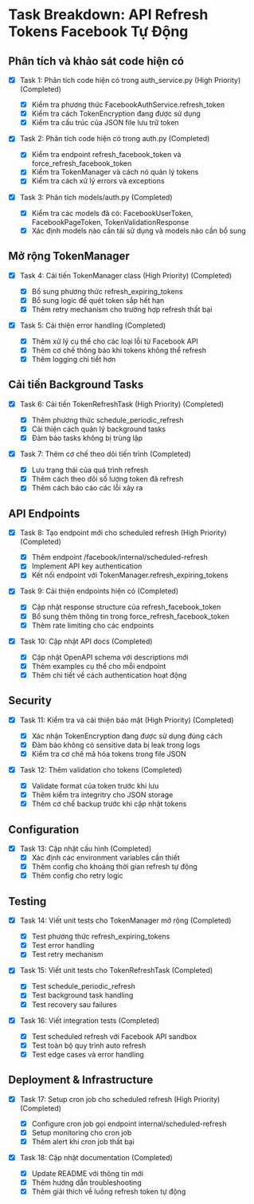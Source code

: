 # Task Breakdown: API Refresh Tokens Facebook Tự Động

## Phân tích và khảo sát code hiện có

- [x] Task 1: Phân tích code hiện có trong auth_service.py (High Priority) (Completed)

  - [x] Kiểm tra phương thức FacebookAuthService.refresh_token
  - [x] Kiểm tra cách TokenEncryption đang được sử dụng
  - [x] Kiểm tra cấu trúc của JSON file lưu trữ token

- [x] Task 2: Phân tích code hiện có trong auth.py (Completed)

  - [x] Kiểm tra endpoint refresh_facebook_token và force_refresh_facebook_token
  - [x] Kiểm tra TokenManager và cách nó quản lý tokens
  - [x] Kiểm tra cách xử lý errors và exceptions

- [x] Task 3: Phân tích models/auth.py (Completed)
  - [x] Kiểm tra các models đã có: FacebookUserToken, FacebookPageToken, TokenValidationResponse
  - [x] Xác định models nào cần tái sử dụng và models nào cần bổ sung

## Mở rộng TokenManager

- [x] Task 4: Cải tiến TokenManager class (High Priority) (Completed)

  - [x] Bổ sung phương thức refresh_expiring_tokens
  - [x] Bổ sung logic để quét token sắp hết hạn
  - [x] Thêm retry mechanism cho trường hợp refresh thất bại

- [x] Task 5: Cải thiện error handling (Completed)
  - [x] Thêm xử lý cụ thể cho các loại lỗi từ Facebook API
  - [x] Thêm cơ chế thông báo khi tokens không thể refresh
  - [x] Thêm logging chi tiết hơn

## Cải tiến Background Tasks

- [x] Task 6: Cải tiến TokenRefreshTask (High Priority) (Completed)

  - [x] Thêm phương thức schedule_periodic_refresh
  - [x] Cải thiện cách quản lý background tasks
  - [x] Đảm bảo tasks không bị trùng lặp

- [x] Task 7: Thêm cơ chế theo dõi tiến trình (Completed)
  - [x] Lưu trạng thái của quá trình refresh
  - [x] Thêm cách theo dõi số lượng token đã refresh
  - [x] Thêm cách báo cáo các lỗi xảy ra

## API Endpoints

- [x] Task 8: Tạo endpoint mới cho scheduled refresh (High Priority) (Completed)

  - [x] Thêm endpoint /facebook/internal/scheduled-refresh
  - [x] Implement API key authentication
  - [x] Kết nối endpoint với TokenManager.refresh_expiring_tokens

- [x] Task 9: Cải thiện endpoints hiện có (Completed)

  - [x] Cập nhật response structure của refresh_facebook_token
  - [x] Bổ sung thêm thông tin trong force_refresh_facebook_token
  - [x] Thêm rate limiting cho các endpoints

- [x] Task 10: Cập nhật API docs (Completed)
  - [x] Cập nhật OpenAPI schema với descriptions mới
  - [x] Thêm examples cụ thể cho mỗi endpoint
  - [x] Thêm chi tiết về cách authentication hoạt động

## Security

- [x] Task 11: Kiểm tra và cải thiện bảo mật (High Priority) (Completed)

  - [x] Xác nhận TokenEncryption đang được sử dụng đúng cách
  - [x] Đảm bảo không có sensitive data bị leak trong logs
  - [x] Kiểm tra cơ chế mã hóa tokens trong file JSON

- [x] Task 12: Thêm validation cho tokens (Completed)
  - [x] Validate format của token trước khi lưu
  - [x] Thêm kiểm tra integritry cho JSON storage
  - [x] Thêm cơ chế backup trước khi cập nhật tokens

## Configuration

- [x] Task 13: Cập nhật cấu hình (Completed)
  - [x] Xác định các environment variables cần thiết
  - [x] Thêm config cho khoảng thời gian refresh tự động
  - [x] Thêm config cho retry logic

## Testing

- [x] Task 14: Viết unit tests cho TokenManager mở rộng (Completed)

  - [x] Test phương thức refresh_expiring_tokens
  - [x] Test error handling
  - [x] Test retry mechanism

- [x] Task 15: Viết unit tests cho TokenRefreshTask (Completed)

  - [x] Test schedule_periodic_refresh
  - [x] Test background task handling
  - [x] Test recovery sau failures

- [x] Task 16: Viết integration tests (Completed)
  - [x] Test scheduled refresh với Facebook API sandbox
  - [x] Test toàn bộ quy trình auto refresh
  - [x] Test edge cases và error handling

## Deployment & Infrastructure

- [x] Task 17: Setup cron job cho scheduled refresh (High Priority) (Completed)

  - [x] Configure cron job gọi endpoint internal/scheduled-refresh
  - [x] Setup monitoring cho cron job
  - [x] Thêm alert khi cron job thất bại

- [x] Task 18: Cập nhật documentation (Completed)
  - [x] Update README với thông tin mới
  - [x] Thêm hướng dẫn troubleshooting
  - [x] Thêm giải thích về luồng refresh token tự động
